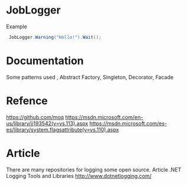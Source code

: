 # JobLogger

Example

```C#
 JobLogger.Warning("Hello!").Wait();
```

# Documentation
Some patterns used , Abstract Factory, Singleton, Decorator, Facade

# Refence
<https://github.com/moq>
<https://msdn.microsoft.com/en-us/library/jj193542(v=vs.113).aspx>
<https://msdn.microsoft.com/es-es/library/system.flagsattribute(v=vs.110).aspx>

# Article

There are many repositories for logging some open source.
Article  .NET Logging Tools and Libraries <http://www.dotnetlogging.com/>
